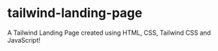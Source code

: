 # tailwind-landing-page
A Tailwind Landing Page created using HTML, CSS, Tailwind CSS and JavaScript!
